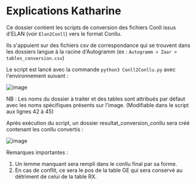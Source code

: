 # Explications Katharine
Ce dossier contient les scripts de conversion des fichiers Conll issus d'ELAN (voir `Elan2Conll`) vers le format Conllu.

Ils s'appuient sur des fichiers csv de correspondance qui se trouvent dans les dossiers langue à la racine d'Autogramm (ex : `Autogramm > Zaar > tables_conversion.csv`)

Le script est lancé avec la commande `python3 Conll2Conllu.py` avec l'environnement suivant :

![image](https://user-images.githubusercontent.com/98810400/171850682-d45f29d6-f0c9-4ed0-a626-dda093ea9bd3.png)

NB : Les noms du dossier à traiter et des tables sont attribués par défaut avec les noms spécifiques présents sur l'image. (Modifiable dans le script aux lignes 42 à 45)


Après exécution du script, un dossier resultat_conversion_conllu sera créé contenant les conllu convertis :

![image](https://user-images.githubusercontent.com/98810400/171850777-dd62966c-dea3-4d9d-8550-3d77025f15f3.png)


Remarques importantes : 
1) Un lemme manquant sera rempli dans le conllu final par sa forme.
2) En cas de conflit, ce sera le pos de la table GE qui sera conservé au détriment de celui de la table RX.
